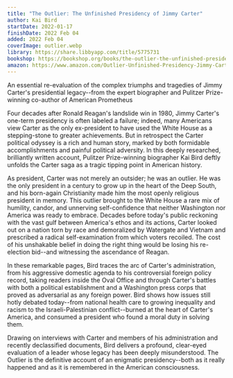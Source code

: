 ```yaml
---
title: "The Outlier: The Unfinished Presidency of Jimmy Carter"
author: Kai Bird
startDate: 2022-01-17
finishDate: 2022 Feb 04
added: 2022 Feb 04
coverImage: outlier.webp
library: https://share.libbyapp.com/title/5775731
bookshop: https://bookshop.org/books/the-outlier-the-unfinished-presidency-of-jimmy-carter/9780451495235
amazon: https://www.amazon.com/Outlier-Unfinished-Presidency-Jimmy-Carter/dp/0451495233
---
```


An essential re-evaluation of the complex triumphs and tragedies of Jimmy Carter's presidential legacy--from the expert biographer and Pulitzer Prize-winning co-author of American Prometheus

Four decades after Ronald Reagan's landslide win in 1980, Jimmy Carter's one-term presidency is often labeled a failure; indeed, many Americans view Carter as the only ex-president to have used the White House as a stepping-stone to greater achievements. But in retrospect the Carter political odyssey is a rich and human story, marked by both formidable accomplishments and painful political adversity. In this deeply researched, brilliantly written account, Pulitzer Prize-winning biographer Kai Bird deftly unfolds the Carter saga as a tragic tipping point in American history.

As president, Carter was not merely an outsider; he was an outlier. He was the only president in a century to grow up in the heart of the Deep South, and his born-again Christianity made him the most openly religious president in memory. This outlier brought to the White House a rare mix of humility, candor, and unnerving self-confidence that neither Washington nor America was ready to embrace. Decades before today's public reckoning with the vast gulf between America's ethos and its actions, Carter looked out on a nation torn by race and demoralized by Watergate and Vietnam and prescribed a radical self-examination from which voters recoiled. The cost of his unshakable belief in doing the right thing would be losing his re-election bid--and witnessing the ascendance of Reagan.

In these remarkable pages, Bird traces the arc of Carter's administration, from his aggressive domestic agenda to his controversial foreign policy record, taking readers inside the Oval Office and through Carter's battles with both a political establishment and a Washington press corps that proved as adversarial as any foreign power. Bird shows how issues still hotly debated today--from national health care to growing inequality and racism to the Israeli-Palestinian conflict--burned at the heart of Carter's America, and consumed a president who found a moral duty in solving them.

Drawing on interviews with Carter and members of his administration and recently declassified documents, Bird delivers a profound, clear-eyed evaluation of a leader whose legacy has been deeply misunderstood. The Outlier is the definitive account of an enigmatic presidency--both as it really happened and as it is remembered in the American consciousness.  
